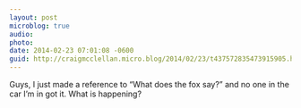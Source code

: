 ```yaml
---
layout: post
microblog: true
audio: 
photo: 
date: 2014-02-23 07:01:08 -0600
guid: http://craigmcclellan.micro.blog/2014/02/23/t437572835473915905.html
---
```

Guys, I just made a reference to “What does the fox say?” and no one in the car I’m in got it. What is happening?
